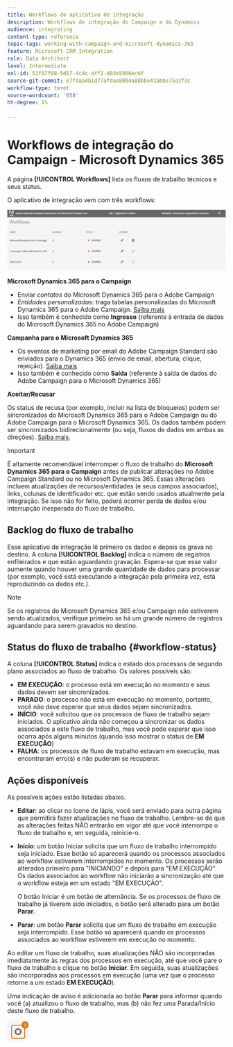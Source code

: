 ```yaml
---
title: Workflows do aplicativo de integração
description: Workflows de integração do Campaign e do Dynamics
audience: integrating
content-type: reference
topic-tags: working-with-campaign-and-microsoft-dynamics-365
feature: Microsoft CRM Integration
role: Data Architect
level: Intermediate
exl-id: 51f07f08-5d57-4c4c-aff2-d03e5956ec6f
source-git-commit: e7fdaa4b1d77afdae8004a88bbe41bbbe75a3f3c
workflow-type: tm+mt
source-wordcount: '658'
ht-degree: 1%

---
```


# Workflows de integração do Campaign - Microsoft Dynamics 365

A página **[!UICONTROL Workflows]** lista os fluxos de trabalho técnicos e seus status.

O aplicativo de integração vem com três workflows:

![](assets/do-not-localize/d365-to-acs-ui-page-workflows.png)

**Microsoft Dynamics 365 para o Campaign**
* Enviar *contatos* do Microsoft Dynamics 365 para o Adobe Campaign
* *Entidades personalizadas*: traga tabelas personalizadas do Microsoft Dynamics 365 para o Adobe Campaign. [Saiba mais](../../integrating/using/d365-acs-using-the-integration.md#data-flows)
* Isso também é conhecido como **Ingresso** (referente à entrada de dados do Microsoft Dynamics 365 no Adobe Campaign)

**Campanha para o Microsoft Dynamics 365**
* Os eventos de marketing por email do Adobe Campaign Standard são enviados para o Dynamics 365 (envio de email, abertura, clique, rejeição). [Saiba mais](../../integrating/using/d365-acs-using-the-integration.md#email-marketing-event-flow)
* Isso também é conhecido como **Saída** (referente à saída de dados do Adobe Campaign para o Microsoft Dynamics 365)

**Aceitar/Recusar**

Os status de recusa (por exemplo, incluir na lista de bloqueios) podem ser sincronizados do Microsoft Dynamics 365 para o Adobe Campaign ou do Adobe Campaign para o Microsoft Dynamics 365. Os dados também podem ser sincronizados bidirecionalmente (ou seja, fluxos de dados em ambas as direções). [Saiba mais](../../integrating/using/d365-acs-self-service-app-data-sync.md#opt-in-out-wf).

>[!IMPORTANT]
>
>É altamente recomendável interromper o fluxo de trabalho do **Microsoft Dynamics 365 para o Campaign** antes de publicar alterações no Adobe Campaign Standard ou no Microsoft Dynamics 365. Essas alterações incluem atualizações de recursos/entidades (e seus campos associados), links, colunas de identificador etc. que estão sendo usados atualmente pela integração. Se isso não for feito, poderá ocorrer perda de dados e/ou interrupção inesperada do fluxo de trabalho.

## Backlog do fluxo de trabalho

Esse aplicativo de integração lê primeiro os dados e depois os grava no destino. A coluna **[!UICONTROL Backlog]** indica o número de registros enfileirados e que estão aguardando gravação. Espera-se que esse valor aumente quando houver uma grande quantidade de dados para processar (por exemplo, você está executando a integração pela primeira vez, está reproduzindo os dados etc.).

>[!NOTE]
>Se os registros do Microsoft Dynamics 365 e/ou Campaign não estiverem sendo atualizados, verifique primeiro se há um grande número de registros aguardando para serem gravados no destino.
>

## Status do fluxo de trabalho {#workflow-status}

A coluna **[!UICONTROL Status]** indica o estado dos processos de segundo plano associados ao fluxo de trabalho. Os valores possíveis são:

* **EM EXECUÇÃO**: o processo está em execução no momento e seus dados devem ser sincronizados.
* **PARADO**: o processo não está em execução no momento, portanto, você não deve esperar que seus dados sejam sincronizados.
* **INÍCIO**: você solicitou que os processos de fluxo de trabalho sejam iniciados. O aplicativo ainda não começou a sincronizar os dados associados a este fluxo de trabalho, mas você pode esperar que isso ocorra após alguns minutos (quando isso mostrar o status de **EM EXECUÇÃO**)
* **FALHA**: os processos de fluxo de trabalho estavam em execução, mas encontraram erro(s) e não puderam se recuperar.

## Ações disponíveis

As possíveis ações estão listadas abaixo.

* **Editar**: ao clicar no ícone de lápis, você será enviado para outra página que permitirá fazer atualizações no fluxo de trabalho. Lembre-se de que as alterações feitas NÃO entrarão em vigor até que você interrompa o fluxo de trabalho e, em seguida, reinicie-o.

* **Início**: um botão Iniciar solicita que um fluxo de trabalho interrompido seja iniciado. Esse botão só aparecerá quando os processos associados ao workflow estiverem interrompidos no momento. Os processos serão alterados primeiro para &quot;INICIANDO&quot; e depois para &quot;EM EXECUÇÃO&quot;. Os dados associados ao workflow não iniciarão a sincronização até que o workflow esteja em um estado &quot;EM EXECUÇÃO&quot;.

  O botão Iniciar é um botão de alternância. Se os processos de fluxo de trabalho já tiverem sido iniciados, o botão será alterado para um botão **Parar**.

* **Parar**: um botão **Parar** solicita que um fluxo de trabalho em execução seja interrompido. Esse botão só aparecerá quando os processos associados ao workflow estiverem em execução no momento.

Ao editar um fluxo de trabalho, suas atualizações NÃO são incorporadas imediatamente às regras dos processos em execução, até que você pare o fluxo de trabalho e clique no botão **Iniciar**. Em seguida, suas atualizações são incorporadas aos processos em execução (uma vez que o processo retorne a um estado **EM EXECUÇÃO**).

Uma indicação de aviso é adicionada ao botão **Parar** para informar quando você (a) atualizou o fluxo de trabalho, mas (b) não fez uma Parada/Início deste fluxo de trabalho.

![](assets/do-not-localize/d365-to-acs-icon-stop-with-changes.png)
